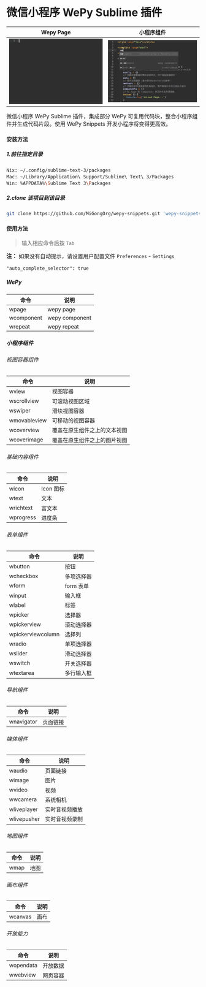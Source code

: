 # 微信小程序 WePy Sublime 插件

| Wepy Page                 | 小程序组件                     |
|---------------------------|------------------------------|
|<img src="./demo/page.gif">|<img src="./demo/movable.gif">|

微信小程序 WePy Sublime 插件，集成部分 WePy 可复用代码块，整合小程序组件并生成代码片段。使用 WePy Snippets 开发小程序将变得更高效。

#### 安装方法

##### 1.前往指定目录

```sh
Nix: ~/.config/sublime-text-3/packages
Mac: ~/Library/Application\ Support/Sublime\ Text\ 3/Packages
Win: %APPDATA%\Sublime Text 3\Packages
```

##### 2.clone 该项目到该目录

```sh
git clone https://github.com/MiGongOrg/wepy-snippets.git 'wepy-snippets'
```

#### 使用方法

> 输入相应命令后按 `Tab`

**注：** 如果没有自动提示，请设置用户配置文件 `Preferences` - `Settings`

```
"auto_complete_selector": true
```

##### WePy

| 命令        | 说明            |
|------------|----------------|
| wpage      | wepy page      |
| wcomponent | wepy component |
| wrepeat    | wepy repeat    |

##### 小程序组件

###### 视图容器组件

| 命令          | 说明          |
|--------------|--------------|
| wview        | 视图容器       |
| wscrollview  | 可滚动视图区域  |
| wswiper      | 滑块视图容器    |
| wmovableview | 可移动的视图容器 |
| wcoverview   | 覆盖在原生组件之上的文本视图 |
| wcoverimage  | 覆盖在原生组件之上的图片视图 |

###### 基础内容组件

| 命令       | 说明      |
|-----------|----------|
| wicon     | Icon 图标 |
| wtext     | 文本      |
| wrichtext | 富文本    |
| wprogress | 进度条    |

###### 表单组件

| 命令               | 说明      |
|-------------------|----------|
| wbutton           | 按钮      |
| wcheckbox         | 多项选择器 |
| wform             | form 表单 |
| winput            | 输入框    |
| wlabel            | 标签      |
| wpicker           | 选择器    |
| wpickerview       | 滚动选择器 |
| wpickerviewcolumn | 选择列    |
| wradio            | 单项选择器 |
| wslider           | 滑动选择器 |
| wswitch           | 开关选择器 |
| wtextarea         | 多行输入框 |

###### 导航组件

| 命令        | 说明    |
|------------|--------|
| wnavigator | 页面链接 |

###### 媒体组件

| 命令         | 说明    |
|-------------|--------|
| waudio      | 页面链接 |
| wimage      | 图片    |
| wvideo      | 视频    |
| wwcamera    | 系统相机 |
| wliveplayer | 实时音视频播放 |
| wlivepusher | 实时音视频录制 |

###### 地图组件

| 命令  | 说明 |
|------|-----|
| wmap | 地图 |

###### 画布组件

| 命令     | 说明 |
|---------|-----|
| wcanvas | 画布 |

###### 开放能力

| 命令       | 说明    |
|-----------|--------|
| wopendata | 开放数据 |
| wwebview  | 网页容器 |
